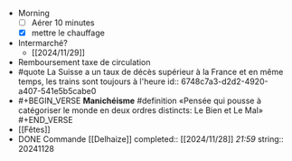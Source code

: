 - Morning
  * [ ] Aérer 10 minutes
  * [x] mettre le chauffage
- Intermarché?
	- [[2024/11/29]]
- Remboursement taxe de circulation
- #quote La Suisse a un taux de décès supérieur à la France et en même temps, les trains sont toujours à l'heure
  id:: 6748c7a3-d2d2-4920-a407-541e5b5cabe0
- #+BEGIN_VERSE
  **Manichéisme** #definition 
  «Pensée qui pousse à catégoriser le monde en deux ordres distincts: Le Bien et Le Mal»
  #+END_VERSE
- [[Fêtes]]
- DONE Commande [[Delhaize]]
  completed:: [[2024/11/28]] *21:59*
  string:: 20241128